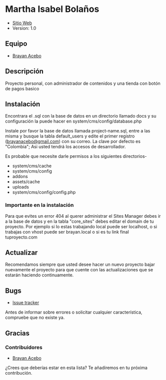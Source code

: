 # Martha Isabel Bolaños

* [Sitio Web](http://brayanacebo.com/development/marthaisabelbolanos)
* Version: 1.0

## Equipo

* [Brayan Acebo](http://brayanacebo.com)

## Descripción

Proyecto personal, con administrador de contenidos y una tienda con botón de pagos basico

## Instalación

Encontrara el .sql con la base de datos en un directorio llamado docs y su configuración la puede hacer en system/cms/config/database.php

Instale por favor la base de datos llamada project-name.sql, entre a las misma y busque la tabla default_users y edite el primer registro (brayanacebo@gmail.com) con su correo. La clave por defecto es "Colombia"; Asi usted tendrá los accesos de desarrollador.

Es probable que necesite darle permisos a los siguientes directorios-

- system/cms/cache
- system/cms/config
- addons
- assets/cache
- uploads 
- system/cms/config/config.php


### Importante en la instalación

Para que evites un error 404 al querer administrar el Sites Manager debes ir a la base de datos y en la tabla "core_sites" debes editar el domain de tu proyecto. Por ejemplo si lo estas trabajando local puede ser localhost, o si trabajas con vhost puede ser brayan.local o si es tu link final tuproyecto.com

## Actualizar

Recomendamos siempre que usted desee hacer un nuevo proyecto bajar nuevamente el proyecto para que cuente con las actualizaciones que se estarán haciendo continuamente.

## Bugs

* [Issue tracker](https://github.com/brayanacebo-freelance/marthaisabelbolanos/issues)

Antes de informar sobre errores o solicitar cualquier característica, compruebe que no existe ya.

## Gracias

### Contribuidores

* [Brayan Acebo](http://brayanacebo.com)

¿Crees que deberías estar en esta lista? Te añadiremos en tu próxima contribución.


